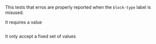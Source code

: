 This tests that erros are properly reported when the `block-type` label
is misused.

It requires a value

```ocaml block-type
```

It only accept a fixed set of values

```ocaml block-type=invalid
```
